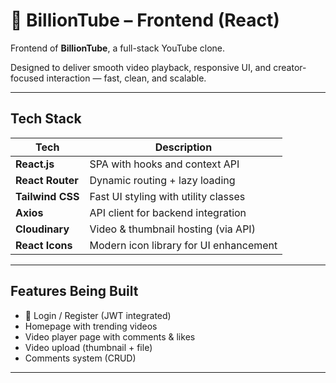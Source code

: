 ﻿# 🎥 BillionTube – Frontend (React)

Frontend of **BillionTube**, a full-stack YouTube clone.

Designed to deliver smooth video playback, responsive UI, and creator-focused interaction — fast, clean, and scalable.

---

## Tech Stack

| Tech             | Description                            |
| ---------------- | -------------------------------------- |
| **React.js**     | SPA with hooks and context API         |
| **React Router** | Dynamic routing + lazy loading         |
| **Tailwind CSS** | Fast UI styling with utility classes   |
| **Axios**        | API client for backend integration     |
| **Cloudinary**   | Video & thumbnail hosting (via API)    |
| **React Icons**  | Modern icon library for UI enhancement |

---

##  Features Being Built

- 🔐 Login / Register (JWT integrated)
-  Homepage with trending videos
-  Video player page with comments & likes
-  Video upload (thumbnail + file)
-  Comments system (CRUD)
---

